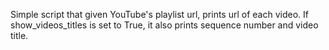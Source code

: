 Simple script that given YouTube's playlist url, prints url of each video.
If show_videos_titles is set to True, it also prints sequence number and video title.

